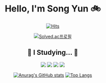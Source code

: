 
<div align="center">
  
  
# Hello, I'm Song Yun 🚲
[![Hits](https://hits.seeyoufarm.com/api/count/incr/badge.svg?url=https%3A%2F%2Fgithub.com%2Fgjbae1212%2Fhit-counter&count_bg=%23121A51&title_bg=%23606EB2&icon=github.svg&icon_color=%23E7E7E7&title=hits&edge_flat=false)](https://hits.seeyoufarm.com)
  
  

  
[![Solved.ac프로필](http://mazassumnida.wtf/api/v2/generate_badge?boj=skyes0814)](https://solved.ac/skyes0814)
  ## 📝 I Studying... 📝
   <img src="https://img.shields.io/badge/Python-3776AB?style=flat-square&logo=python&logoColor=white"/>  <img src="https://img.shields.io/badge/HTML5-E34F26?style=flat-square&logo=html5&logoColor=white"/>  <img src="https://img.shields.io/badge/CSS3-1572B6?style=flat-square&logo=css3&logoColor=white"/> <img src="https://img.shields.io/badge/JavaScript-F7DF1E?style=flat-square&logo=JavaScript&logoColor=white"/>



[![Anurag's GitHub stats](https://github-readme-stats.vercel.app/api?username=songyunbae)](https://github.com/songyunbae/github-readme-stats)
[![Top Langs](https://github-readme-stats.vercel.app/api/top-langs/?username=songyunbae&layout=compact)](https://github.com/songyunbae/github-readme-stats)
</div>

